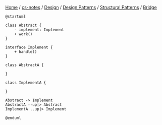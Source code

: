 [Home](https://mengxianbin.github.io) /
[cs-notes](https://mengxianbin.github.io/cs-notes/content) /
[Design](https://mengxianbin.github.io/cs-notes/content/Design) /
[Design Patterns](https://mengxianbin.github.io/cs-notes/content/Design/Design%20Patterns) /
[Structural Patterns](https://mengxianbin.github.io/cs-notes/content/Design/Design%20Patterns/Structural%20Patterns) /
[Bridge](https://mengxianbin.github.io/cs-notes/content/Design/Design%20Patterns/Structural%20Patterns/Bridge)

```puml
@startuml

class Abstract {
    - implement: Implement
    + work()
}

interface Implement {
    + handle()
}

class AbstractA {

}

class ImplementA {

}

Abstract -> Implement
AbstractA --up|> Abstract
ImplementA ..up|> Implement

@enduml
```
